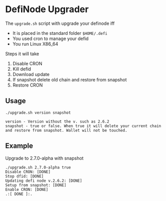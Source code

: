# DefiNode Upgrader

The ```upgrade.sh``` script with upgrade your definode iff

- It is placed in the standard folder ```$HOME/.defi```
- You used cron to manage your defid
- You run Linux X86_64

Steps it will take

1. Disable CRON
2. Kill defid
3. Download update
4. If snapshot delete old chain and restore from snapshot
5. Restore CRON

## Usage

```
./upgrade.sh version snapshot

version - Version without the v. such as 2.6.2
snapshot - true or false. When true it will delete your current chain and restore from snapshot. Wallet will not be touched.
```

## Example

Upgrade to 2.7.0-alpha with snapshot

```
./upgrade.sh 2.7.0-alpha true
Disable CRON: [DONE]
Stop dfid: [DONE]
Updating defi node v.2.6.2: [DONE]
Setup from snapshot: [DONE]
Enable CRON: [DONE]
.:[ DONE ]:.
```
